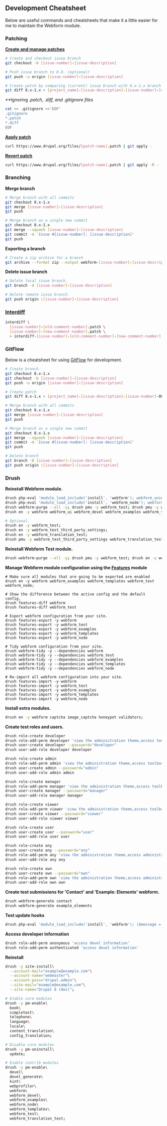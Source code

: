 Development Cheatsheet
----------------------

Below are useful commands and cheatsheets that make it a little easier for
me to maintain the Webform module.

### Patching

**[Create and manage patches](https://www.drupal.org/node/707484)**

```bash
# Create and checkout issue branch
git checkout -b [issue-number]-[issue-description]

# Push issue branch to D.O. (optional)
git push -u origin [issue-number]-[issue-description]

# Create patch by comparing (current) issue branch with 8.x-1.x branch 
git diff 8.x-1.x > [project_name]-[issue-description]-[issue-number]-[comment-number]-[drupal-version].patch
```

**Ignoring *.patch, *.diff, and .gitignore files**

```bash
cat >> .gitignore <<'EOF'
.gitignore
*.patch
*.diff
EOF
```
**[Apply patch](https://www.drupal.org/node/1399218)**

```bash
curl https://www.drupal.org/files/[patch-name].patch | git apply -
```

**[Revert patch](https://www.drupal.org/patch/reverse)**

```bash
curl https://www.drupal.org/files/[patch-name].patch | git apply -R -
```

### Branching

**Merge branch**

```bash
# Merge branch with all commits
git checkout 8.x-1.x
git merge [issue-number]-[issue-description]
git push

# Merge branch as a single new commit
git checkout 8.x-1.x
git merge --squash [issue-number]-[issue-description]
git commit -m 'Issue #[issue-number]: [issue-description]'
git push
```
**Exporting a branch**

```bash
# Create a zip archive for a branch
git archive --format zip --output webform-[issue-number]-[issue-description].zip [issue-number]-[issue-description]
```

**Delete issue branch**

```bash
# Delete local issue branch.
git branch -d [issue-number]-[issue-description] 

# Delete remote issue branch.
git push origin :[issue-number]-[issue-description]
```

### [Interdiff](https://www.drupal.org/documentation/git/interdiff)

```bash
interdiff \
  [issue-number]-[old-comment-number].patch \
  [issue-number]-[new-comment-number].patch \
  > interdiff-[issue-number]-[old-comment-number]-[new-comment-number].txt
```

### GitFlow

Below is a cheatsheet for using [GitFlow](https://www.drupal.org/node/2406727) 
for development. 

```bash
# Create branch
git checkout 8.x-1.x
git checkout -b [issue-number]-[issue-description]
git push -u origin [issue-number]-[issue-description]

# Create patch
git diff 8.x-1.x > [project_name]-[issue-description]-[issue-number]-00.patch

# Merge branch with all commits
git checkout 8.x-1.x
git merge [issue-number]-[issue-description]
git push

# Merge branch as a single new commit
git checkout 8.x-1.x
git merge --squash [issue-number]-[issue-description]
git commit -m 'Issue #[issue-number]: [issue-description]'
git push

# Delete branch
git branch -D [issue-number]-[issue-description]
git push origin :[issue-number]-[issue-description]
```

### Drush 

**Reinstall Webform module.**

```bash
drush php-eval 'module_load_include('install', 'webform'); webform_uninstall();'; drush cron;
drush php-eval 'module_load_include('install', 'webform_node'); webform_node_uninstall();'; drush cron; 
drush webform-purge --all -y; drush pmu -y webform_test; drush pmu -y webform_devel; drush pmu -y webform_examples; drush pmu -y webform_templates; drush pmu -y webform_ui; drush pmu -y webform_node; drush pmu -y webform; 
drush en -y webform webform_ui webform_devel webform_examples webform_templates webform_node;

# Optional.
drush en -y webform_test;
drush en -y webform_test_third_party_settings;
drush en -y webform_translation_test;
drush pmu -y webform_test_third_party_settings webform_translation_test;
```

**Reinstall Webform Test module.**

```bash
drush webform-purge --all -y; drush pmu -y webform_test; drush en -y webform_test;
```

**Manage Webform module configuration using the [Features](https://www.drupal.org/project/features) module**

```
# Make sure all modules that are going to be exported are enabled
drush en -y webform webform_examples webform_templates webform_test webform_node;

# Show the difference between the active config and the default config.
drush features-diff webform
drush features-diff webform_test

# Export webform configuration from your site.          
drush features-export -y webform
drush features-export -y webform_test
drush features-export -y webform_examples
drush features-export -y webform_templates
drush features-export -y webform_node

# Tidy webform configuration from your site.          
drush webform-tidy -y --dependencies webform
drush webform-tidy -y --dependencies webform_test
drush webform-tidy -y --dependencies webform_examples
drush webform-tidy -y --dependencies webform_templates
drush webform-tidy -y --dependencies webform_node

# Re-import all webform configuration into your site.      
drush features-import -y webform
drush features-import -y webform_test
drush features-import -y webform_examples
drush features-import -y webform_templates
drush features-import -y webform_node
```

**Install extra modules.**

```bash
drush en -y webform captcha image_captcha honeypot validators;
```

**Create test roles and users.**

```bash
drush role-create developer
drush role-add-perm developer 'view the administration theme,access toolbar,access administration pages,access content overview,access webform overview,administer webform,edit webform assets,administer blocks,administer nodes'
drush user-create developer --password="developer"
drush user-add-role developer developer

drush role-create admin
drush role-add-perm admin 'view the administration theme,access toolbar,access administration pages,access content overview,access webform overview,administer webform submission'
drush user-create admin --password="admin"
drush user-add-role admin admin

drush role-create manager
drush role-add-perm manager 'view the administration theme,access toolbar,access administration pages,access content overview,access webform overview'
drush user-create manager --password="manager"
drush user-add-role manager manager

drush role-create viewer
drush role-add-perm viewer 'view the administration theme,access toolbar,access administration pages,access content overview,access webform overview,view any webform submission'
drush user-create viewer --password="viewer"
drush user-add-role viewer viewer

drush role-create user
drush user-create user --password="user"
drush user-add-role user user

drush role-create any
drush user-create any --password="any"
drush role-add-perm any 'view the administration theme,access administration pages,access toolbar,access webform overview,edit webform assets,create webform,edit any webform,delete any webform,view webform submissions any node,edit webform submissions any node,delete webform submissions any node'
drush user-add-role any any

drush role-create own
drush user-create own --password="own"
drush role-add-perm own 'view the administration theme,access administration pages,access toolbar,access webform overview,edit webform assets,create webform,edit own webform,delete own webform,view webform submissions own node,edit webform submissions own node,delete webform submissions own node'
drush user-add-role own own
```

**Create test submissions for 'Contact' and 'Example: Elements' webform.**

```bash
drush webform-generate contact
drush webform-generate example_elements
```

**Test update hooks**

```bash
drush php-eval 'module_load_include('install', 'webform'); ($message = webform_update_8001()) ? drupal_set_message($message) : NULL;'
```

**Access developer information**

```bash
drush role-add-perm anonymous 'access devel information'
drush role-add-perm authenticated 'access devel information'
```

**Reinstall**

```bash 
drush -y site-install\
  --account-mail="example@example.com"\
  --account-name="webmaster"\
  --account-pass="drupal.admin"\
  --site-mail="example@example.com"\
  --site-name="Drupal 8 (dev)";

# Enable core modules
drush -y pm-enable\
  book\
  simpletest\
  telephone\
  language\
  locale\
  content_translation\
  config_translation;

# Disable core modules
drush -y pm-uninstall\
  update;

# Enable contrib modules
drush -y pm-enable\
  devel\
  devel_generate\
  kint\
  webprofiler\
  webform\
  webform_devel\
  webform_examples\
  webform_node\
  webform_templates\
  webform_test\
  webform_translation_test;
```
